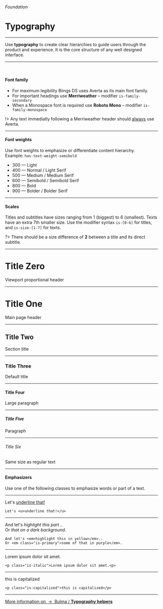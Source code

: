 <h6 class="subtitle is-6 is-uppercase has-text-grey">Foundation</h6><h1 class="title is-1 is-family-secondary">Typography</h1>
<hr class="is-visible">
<p class="subtitle is-5 is-family-secondary">
    Use <strong>typography</strong> to create clear hierarchies to guide users through the product and experience. It is the core structure of any well designed interface.
</p>

<hr class="is-visible"><br>

<h4 class="title is-4 is-family-primary">Font family</h4>

<ul class="list">
    <li>For maximum legibility Biings DS uses <span class="is-family-primary has-text-weight-medium">Averta</span> as its main font family.</li>
    <li>For important headings use <strong class="is-family-secondary has-text-weight-bold">Merriweather</strong> – modifier <code>is-family-secondary</code></li>
    <li>When a Monospace font is required use <strong class="is-family-monospace">Roboto Mono</strong> – modifier <code>is-family-monospace</code></li>
</ul>

!> Any text immediatly following a <span class="is-family-secondary">Merriweather</span> header should <span style="text-decoration: underline;">always</span> use <span class="has-text-weight-bold">Averta</span>.

<hr class="is-large is-visible">
<h4 class="title is-4 is-spaced is-family-primary">Font weights</h4>
<p class="subtitle is-6">Use font weights to emphasize or differentiate content hierarchy.<br>Example: <code>has-text-weight-semibold</code></p>

<ul class="list is-size-5">
    <li><span class="has-text-weight-light">300 — Light</span></li>
    <li><span class="has-text-weight-normal">400 — Normal / <span class="is-family-secondary">Light Serif</span></span></li>
    <li><span class="has-text-weight-medium">500 — Medium / <span class="is-family-secondary">Medium Serif</span></span></li>
    <li><span class="has-text-weight-semibold">600 — Semibold / <span class="is-family-secondary">Semibold Serif</span></span></li>
    <li><span class="has-text-weight-bold">800 — Bold</span></li>
    <li><span class="has-text-weight-bolder">900 — Bolder / <span class="is-family-secondary">Bolder Serif</span></span></li>
</ul>

<hr class="is-large is-visible">
<h4 class="title is-4 is-spaced is-family-primary">Scales</h4>
<p class="subtitle is-6">
Titles and subtitles have sizes ranging from 1 (biggest) to 6 (smallest). 
Texts have an extra 7th smaller size. Use the modifier syntax <code>is-[0-6]</code> for titles, and <code>is-size-[1-7]</code> for texts.
</p>

?> There should be a size difference of <strong>2</strong> between a title and its direct subtitle.

<hr>

<h1 class="title is-0 is-family-secondary">Title Zero</h1><div class="subtitle is-4 has-text-grey">Viewport proportional header</div>
<hr class="is-smaller">
<h1 class="title is-1 is-family-secondary">Title One</h1><div class="subtitle is-4 has-text-grey">Main page header</div>
<hr class="is-smaller">
<h2 class="title is-2 is-family-secondary">Title Two</h2><div class="subtitle is-4 has-text-grey">Section title</div>
<hr class="is-smaller">
<h3 class="title is-3 is-family-secondary">Title Three</h3><div class="subtitle is-5 has-text-grey">Default title</div>
<hr class="is-smaller">
<h4 class="title is-4 is-family-secondary">Title Four</h4><div class="subtitle is-6 has-text-grey">Large paragraph</div>
<hr class="is-smaller">
<h5 class="title is-5 is-family-secondary">Title Five</h5><div class="subtitle is-6 has-text-grey">Paragraph</div>
<hr class="is-smaller">
<h6 class="title is-6 is-family-secondary">Title Six</h6><div class="subtitle is-6 has-text-grey">Same size as regular text</div>

<hr class="is-large is-visible">
<h4 class="title is-4 is-spaced is-family-primary">Emphasizers</h4>
<p class="subtitle is-6">
Use one of the following classes to emphasize words or part of a text.
</p>

<hr class="is-small">

<div class="box is-well is-marginless is-size-5">
    Let's <u>underline that!</u>
</div>

    Let's <u>underline that!</u>
<hr class="is-small">

<div class="level is-marginless is-size-5 has-background-white-bis">
    <div class="level-item is-marginless">
        <div class="box is-large">
            And let's<em> highlight this part </em>..
        </div>
    </div>
    <div class="level-item is-large is-marginless">
        <div class="box is-large has-background-black-ter has-text-white">
            Or <em class="is-primary">that on a dark background</em>.
        </div>
    </div>
</div>
    
    And let's <em>highlight this in yellow</em>..
    Or <em class="is-primary">some of that in purple</em>.
<hr class="is-small">

<div class="box is-well is-marginless is-size-5">
    <p class="is-italic">Lorem ipsum dolor sit amet.<p>
</div>

    <p class="is-italic">Lorem ipsum dolor sit amet.<p>
<hr class="is-small">

<div class="box is-well is-marginless is-size-5">
    <p class="is-capitalized">this is capitalized</p>
</div>

    <p class="is-capitalized">this is capitalized</p>
<hr>

<a href="http://bulma.io/documentation/modifiers/typography-helpers/" target="blank" class="box is-bordered is-link">
    More information on &nbsp;→&nbsp; <span class="has-text-primary">Bulma / <strong>Typography helpers</strong></span>
</a>
